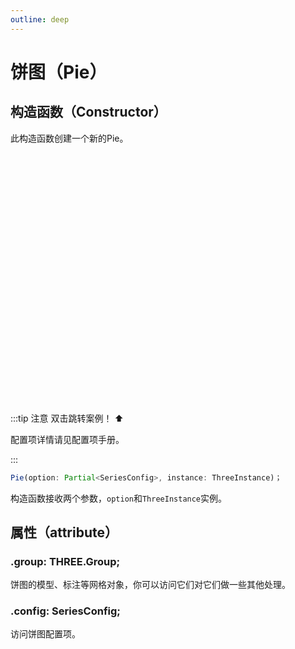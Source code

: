 ```yaml
---
outline: deep
---
```

# 饼图（Pie）

## 构造函数（Constructor）
此构造函数创建一个新的Pie。


<div @dblclick="navLink" style="width:100%;height:400px;position:relative;    border-radius: 12px;overflow:hidden;">
    <canvas id="_scene" />
</div>

<script setup lang="ts">
import * as AUTO from "three-auto";
import ChinaJson from '../../../public/China.json'
import {ref,onMounted} from 'vue'

const navLink = () => {
  console.log(111)
}
onMounted(() => {
const instance = new AUTO.ThreeAuto(undefined, {
    size: {
        type: 'parent'
    },
  light: [
    {
      type: "directional",
      color: "#fff",
      intensity: 6,
      distance: 3000,
      helper: false,
      helperSize: 5,
      lightName: "directional-light",
      castShadow: true,
      shadow: {
        mapSizeWidth: 1024,
        mapSizeHeight: 1024,
        cameraLeft: -100,
        cameraTop: 100,
        cameraBottom: -100,
        cameraRight: 100,
        cameraNear: 0.1,
        cameraFar: 1000,
        radius: 100,
        bias: -0.004,
        normalBias: 0.027
      },
      position: {
        x: 0, y: 100, z: 50,
      }
    },
   
  ],
  shadow: {
    show: true,
    width: 400,
    height: 400,
    color: '#000',
    opacity: 0.1,
    rotation:  { x: -Math.PI / 2, y: 0, z: 0 },
  },
  series: [
    {
      type: 'pie',
      name: 'three-auto-pie',
      shadow: true,
      data: [
        { name: '小学', value: 100, color: '#fcc02a' },
        { name: '中学', value: 200, color: '#f16b91' },
        { name: '大学', value: 300, color: '#187bac' },
        { name: '不学', value: 500, color: '#eeeeee' },
      ],
      transparent: true,
      opacity: 1,
      selectedOffset: 10,
      height: 20,
      heightMode: 'flat',
      radius: [50, 60],
      gap: 5,
      eventName: 'click',
      label: {
        show: true,
        distance: 3,
        scale: 1,
        rotation: {
          x: 0,
          y: 0,
          z: 0,
        },
        textStyle: {
          padding: '6px',
          'font-size': '16px',
          color: "#000",
          bold: true,
          'font-weight': 400,
          'font-style': 'normal',
        },
      },
      tooltip: {
        className: 'three-auto-tooltip',
        background: 'rgba(255,255,255,1)',
        show: true,
        borderWidth: 1,
        padding: '15px 20px',
        hideDelay: 100,
        textStyle: {
          'font-size': '18px',
          color: "#000000",
          'font-weight': 400,
          'font-style': 'normal',
        },
      }
    }
  ],
  postprocess: {
    type: 'moebius',
    options: {
      shadow: false,
    }
  }
});


(instance.camera.instance as THREE.PerspectiveCamera).fov = 75;
instance.camera.instance.near = 0.1;
instance.camera.instance.far = 5000;
instance.camera.instance.updateProjectionMatrix()
instance.camera.instance.position.set(100, 100, 100.0);
instance._renderer.setClearColor("#DDEAFB");
instance.onTick(() => {
});
})
</script>


:::tip 注意
双击跳转案例！ ⬆️

配置项详情请见配置项手册。

:::

```typescript
Pie(option: Partial<SeriesConfig>, instance: ThreeInstance)；
```
构造函数接收两个参数，`option`和`ThreeInstance`实例。

## 属性（attribute）

### .group: THREE.Group;
饼图的模型、标注等网格对象，你可以访问它们对它们做一些其他处理。
### .config: SeriesConfig;
访问饼图配置项。

